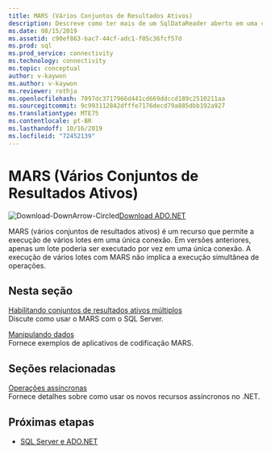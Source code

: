 ```yaml
---
title: MARS (Vários Conjuntos de Resultados Ativos)
description: Descreve como ter mais de um SqlDataReader aberto em uma conexão quando cada instância do SqlDataReader é iniciada a partir de um comando separado.
ms.date: 08/15/2019
ms.assetid: c90ef863-bac7-44cf-adc1-f05c36fcf57d
ms.prod: sql
ms.prod_service: connectivity
ms.technology: connectivity
ms.topic: conceptual
author: v-kaywon
ms.author: v-kaywon
ms.reviewer: rothja
ms.openlocfilehash: 7097dc3717966d441cd669ddccd189c2510211aa
ms.sourcegitcommit: 9c993112842dfffe7176decd79a885dbb192a927
ms.translationtype: MTE75
ms.contentlocale: pt-BR
ms.lasthandoff: 10/16/2019
ms.locfileid: "72452139"
---
```

# <a name="multiple-active-result-sets-mars"></a>MARS (Vários Conjuntos de Resultados Ativos)

![Download-DownArrow-Circled](../../../ssdt/media/download.png)[Download ADO.NET](../../sql-connection-libraries.md#anchor-20-drivers-relational-access)

MARS (vários conjuntos de resultados ativos) é um recurso que permite a execução de vários lotes em uma única conexão. Em versões anteriores, apenas um lote poderia ser executado por vez em uma única conexão. A execução de vários lotes com MARS não implica a execução simultânea de operações.  
  
## <a name="in-this-section"></a>Nesta seção  
[Habilitando conjuntos de resultados ativos múltiplos](enable-multiple-active-result-sets.md)  
Discute como usar o MARS com o SQL Server.  
  
[Manipulando dados](manipulate-data.md)  
Fornece exemplos de aplicativos de codificação MARS.  
  
## <a name="related-sections"></a>Seções relacionadas  
[Operações assíncronas](asynchronous-operations.md)  
Fornece detalhes sobre como usar os novos recursos assíncronos no .NET.  
  
## <a name="next-steps"></a>Próximas etapas
- [SQL Server e ADO.NET](index.md)
